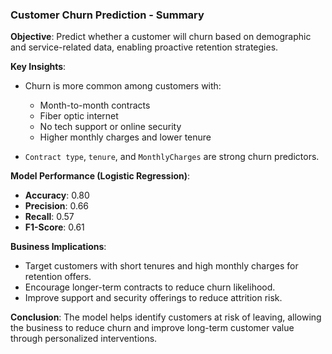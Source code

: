 ### Customer Churn Prediction - Summary

**Objective**:
Predict whether a customer will churn based on demographic and service-related data, enabling proactive retention strategies.

**Key Insights**:

- Churn is more common among customers with:

  - Month-to-month contracts
  - Fiber optic internet
  - No tech support or online security
  - Higher monthly charges and lower tenure

- `Contract type`, `tenure`, and `MonthlyCharges` are strong churn predictors.

**Model Performance (Logistic Regression)**:

- **Accuracy**: 0.80
- **Precision**: 0.66
- **Recall**: 0.57
- **F1-Score**: 0.61

**Business Implications**:

- Target customers with short tenures and high monthly charges for retention offers.
- Encourage longer-term contracts to reduce churn likelihood.
- Improve support and security offerings to reduce attrition risk.

**Conclusion**:
The model helps identify customers at risk of leaving, allowing the business to reduce churn and improve long-term customer value through personalized interventions.
